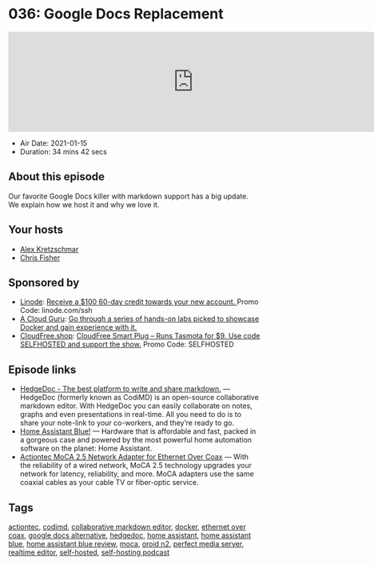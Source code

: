 # 036: Google Docs Replacement

<iframe src="https://player.fireside.fm/v2/dUlrHQih+Xe-KHz88?theme=dark" width="740" height="200" frameborder="0" scrolling="no"></iframe>

* Air Date: 2021-01-15
* Duration: 34 mins 42 secs

## About this episode

Our favorite Google Docs killer with markdown support has a big update. We explain how we host it and why we love it.

## Your hosts
* [Alex Kretzschmar](https://selfhosted.show/hosts/alexktz)
* [Chris Fisher](https://selfhosted.show/hosts/chrislas)

## Sponsored by

  * [Linode](https://linode.com/ssh): [Receive a $100 60-day credit towards your new account. ](https://linode.com/ssh) Promo Code: linode.com/ssh
  * [A Cloud Guru](https://acloud.guru/overview/108f9d35-6966-4fb6-a6cd-7af135329bba?utm_source=jupiter&utm_medium=cpc): [Go through a series of hands-on labs picked to showcase Docker and gain experience with it.](https://acloud.guru/overview/108f9d35-6966-4fb6-a6cd-7af135329bba?utm_source=jupiter&utm_medium=cpc)
  * [CloudFree.shop](https://cloudfree.shop/): [CloudFree Smart Plug – Runs Tasmota for $9. Use code SELFHOSTED and support the show.](https://cloudfree.shop/) Promo Code: SELFHOSTED



## Episode links

  * [HedgeDoc - The best platform to write and share markdown.](https://hedgedoc.org/ "HedgeDoc - The best platform to write and share markdown.") — HedgeDoc (formerly known as CodiMD) is an open-source collaborative markdown editor. With HedgeDoc you can easily collaborate on notes, graphs and even presentations in real-time. All you need to do is to share your note-link to your co-workers, and they’re ready to go.
  * [Home Assistant Blue!](https://www.home-assistant.io/blue/ "Home Assistant Blue!") — Hardware that is affordable and fast, packed in a gorgeous case and powered by the most powerful home automation software on the planet: Home Assistant.
  * [Actiontec MoCA 2.5 Network Adapter for Ethernet Over Coax](https://www.amazon.com/gp/product/B088KV2YYL "Actiontec MoCA 2.5 Network Adapter for Ethernet Over Coax") — With the reliability of a wired network, MoCA 2.5 technology upgrades your network for latency, reliability, and more. MoCA adapters use the same coaxial cables as your cable TV or fiber-optic service.



## Tags

[actiontec](https://selfhosted.show/tags/actiontec), [codimd](https://selfhosted.show/tags/codimd), [collaborative markdown editor](https://selfhosted.show/tags/collaborative%20markdown%20editor), [docker](https://selfhosted.show/tags/docker), [ethernet over coax](https://selfhosted.show/tags/ethernet%20over%20coax), [google docs alternative](https://selfhosted.show/tags/google%20docs%20alternative), [hedgedoc](https://selfhosted.show/tags/hedgedoc), [home assistant](https://selfhosted.show/tags/home%20assistant), [home assistant blue](https://selfhosted.show/tags/home%20assistant%20blue), [home assistant blue review](https://selfhosted.show/tags/home%20assistant%20blue%20review), [moca](https://selfhosted.show/tags/moca), [oroid n2](https://selfhosted.show/tags/oroid%20n2), [perfect media server](https://selfhosted.show/tags/perfect%20media%20server), [realtime editor](https://selfhosted.show/tags/realtime%20editor), [self-hosted](https://selfhosted.show/tags/self-hosted), [self-hosting podcast](https://selfhosted.show/tags/self-hosting%20podcast)